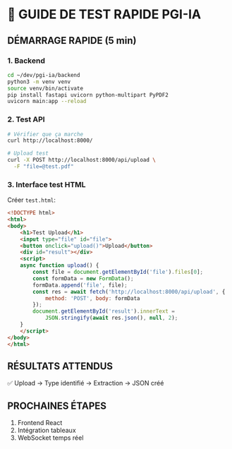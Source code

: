 # 🧪 GUIDE DE TEST RAPIDE PGI-IA

## DÉMARRAGE RAPIDE (5 min)

### 1. Backend
```bash
cd ~/dev/pgi-ia/backend
python3 -m venv venv
source venv/bin/activate
pip install fastapi uvicorn python-multipart PyPDF2
uvicorn main:app --reload
```

### 2. Test API
```bash
# Vérifier que ça marche
curl http://localhost:8000/

# Upload test
curl -X POST http://localhost:8000/api/upload \
  -F "file=@test.pdf"
```

### 3. Interface test HTML
Créer `test.html`:
```html
<!DOCTYPE html>
<html>
<body>
    <h1>Test Upload</h1>
    <input type="file" id="file">
    <button onclick="upload()">Upload</button>
    <div id="result"></div>
    <script>
    async function upload() {
        const file = document.getElementById('file').files[0];
        const formData = new FormData();
        formData.append('file', file);
        const res = await fetch('http://localhost:8000/api/upload', {
            method: 'POST', body: formData
        });
        document.getElementById('result').innerText = 
            JSON.stringify(await res.json(), null, 2);
    }
    </script>
</body>
</html>
```

## RÉSULTATS ATTENDUS
✅ Upload → Type identifié → Extraction → JSON créé

## PROCHAINES ÉTAPES
1. Frontend React
2. Intégration tableaux
3. WebSocket temps réel